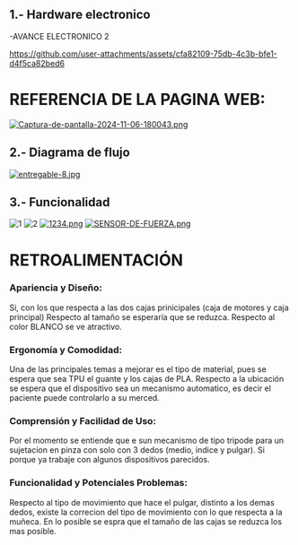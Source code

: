 ## 1.-  Hardware electronico

-AVANCE ELECTRONICO 2

https://github.com/user-attachments/assets/cfa82109-75db-4c3b-bfe1-d4f5ca82bed6

# REFERENCIA DE LA PAGINA WEB:

[![Captura-de-pantalla-2024-11-06-180043.png](https://i.postimg.cc/L4YgX8N2/Captura-de-pantalla-2024-11-06-180043.png)](https://postimg.cc/c6WLkZpb)

## 2.- Diagrama de flujo
[![entregable-8.jpg](https://i.postimg.cc/W31hZdC6/entregable-8.jpg)](https://postimg.cc/4KjfkxJm)


## 3.- Funcionalidad
![1](https://github.com/user-attachments/assets/ad3846bd-c6a1-460b-af9d-6a1d808d7dae)
![2](https://github.com/user-attachments/assets/863670a0-08cd-497d-947b-96e8b737c184)
[![1234.png](https://i.postimg.cc/xTsGtnSM/1234.png)](https://postimg.cc/0bwJNgjy)
[![SENSOR-DE-FUERZA.png](https://i.postimg.cc/sgs8ZpRK/SENSOR-DE-FUERZA.png)](https://postimg.cc/6ybzk4qG)

# RETROALIMENTACIÓN

### Apariencia y Diseño:
Si, con los que respecta a las dos cajas prinicipales (caja de motores y caja principal)
Respecto al tamaño se esperaría que se reduzca.
Respecto al color BLANCO se ve atractivo.
### Ergonomía y Comodidad:
Una de las principales temas a mejorar es el tipo de material, pues se espera que sea TPU el guante y los cajas de PLA.
Respecto a la ubicación se espera que el dispositivo sea un mecanismo automatico, es decir el paciente puede controlarlo a su merced.
### Comprensión y Facilidad de Uso:
Por el momento se entiende que e sun mecanismo de tipo tripode para un sujetacion en pinza con solo con 3 dedos (medio, indice y pulgar).
Si porque ya trabaje con algunos dispositivos parecidos.
### Funcionalidad y Potenciales Problemas:
Respecto al tipo de movimiento que hace el pulgar, distinto a los demas dedos, existe la correcion del tipo de movimiento con lo que respecta a la muñeca.
En lo posible se espra que el tamaño de las cajas se reduzca los mas posible.
